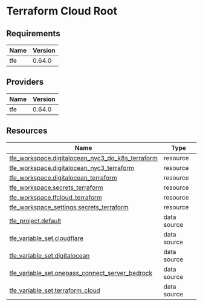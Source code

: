 # Terraform Cloud Root

## Requirements

| Name | Version |
| ---- | ------- |
| tfe  | 0.64.0  |

## Providers

| Name | Version |
| ---- | ------- |
| tfe  | 0.64.0  |

## Resources

| Name                                                                                                                                           | Type        |
| ---------------------------------------------------------------------------------------------------------------------------------------------- | ----------- |
| [tfe_workspace.digitalocean_nyc3_do_k8s_terraform](https://registry.terraform.io/providers/hashicorp/tfe/0.64.0/docs/resources/workspace)      | resource    |
| [tfe_workspace.digitalocean_nyc3_terraform](https://registry.terraform.io/providers/hashicorp/tfe/0.64.0/docs/resources/workspace)             | resource    |
| [tfe_workspace.digitalocean_terraform](https://registry.terraform.io/providers/hashicorp/tfe/0.64.0/docs/resources/workspace)                  | resource    |
| [tfe_workspace.secrets_terraform](https://registry.terraform.io/providers/hashicorp/tfe/0.64.0/docs/resources/workspace)                       | resource    |
| [tfe_workspace.tfcloud_terraform](https://registry.terraform.io/providers/hashicorp/tfe/0.64.0/docs/resources/workspace)                       | resource    |
| [tfe_workspace_settings.secrets_terraform](https://registry.terraform.io/providers/hashicorp/tfe/0.64.0/docs/resources/workspace_settings)     | resource    |
| [tfe_project.default](https://registry.terraform.io/providers/hashicorp/tfe/0.64.0/docs/data-sources/project)                                  | data source |
| [tfe_variable_set.cloudflare](https://registry.terraform.io/providers/hashicorp/tfe/0.64.0/docs/data-sources/variable_set)                     | data source |
| [tfe_variable_set.digitalocean](https://registry.terraform.io/providers/hashicorp/tfe/0.64.0/docs/data-sources/variable_set)                   | data source |
| [tfe_variable_set.onepass_connect_server_bedrock](https://registry.terraform.io/providers/hashicorp/tfe/0.64.0/docs/data-sources/variable_set) | data source |
| [tfe_variable_set.terraform_cloud](https://registry.terraform.io/providers/hashicorp/tfe/0.64.0/docs/data-sources/variable_set)                | data source |
